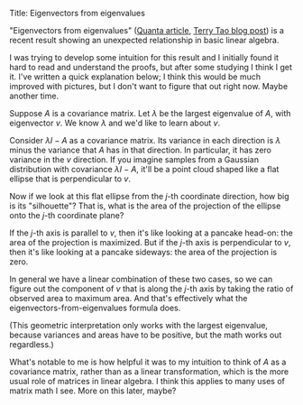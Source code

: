Title: Eigenvectors from eigenvalues

"Eigenvectors from eigenvalues" ([Quanta article][quanta], [Terry Tao blog post][tao]) is a recent result showing an unexpected relationship in basic linear algebra.

[quanta]: https://www.quantamagazine.org/neutrinos-lead-to-unexpected-discovery-in-basic-math-20191113/
[tao]: https://terrytao.wordpress.com/2019/08/13/eigenvectors-from-eigenvalues/

I was trying to develop some intuition for this result and I initially found it hard to read and understand the proofs, but after some studying I think I get it. I've written a quick explanation below; I think this would be much improved with pictures, but I don't want to figure that out right now. Maybe another time.

Suppose $A$ is a covariance matrix. Let $\lambda$ be the largest eigenvalue of $A$, with eigenvector $v$. We know $\lambda$ and we'd like to learn about $v$.

Consider $\lambda I - A$ as a covariance matrix. Its variance in each direction is $\lambda$ minus the variance that $A$ has in that direction. In particular, it has zero variance in the $v$ direction. If you imagine samples from a Gaussian distribution with covariance $\lambda I - A$, it'll be a point cloud shaped like a flat ellipse that is perpendicular to $v$.

Now if we look at this flat ellipse from the $j$-th coordinate direction, how big is its "silhouette"? That is, what is the area of the projection of the ellipse onto the $j$-th coordinate plane?

If the $j$-th axis is parallel to $v$, then it's like looking at a pancake head-on: the area of the projection is maximized. But if the $j$-th axis is perpendicular to $v$, then it's like looking at a pancake sideways: the area of the projection is zero.

In general we have a linear combination of these two cases, so we can figure out the component of $v$ that is along the $j$-th axis by taking the ratio of observed area to maximum area. And that's effectively what the eigenvectors-from-eigenvalues formula does.

(This geometric interpretation only works with the largest eigenvalue, because variances and areas have to be positive, but the math works out regardless.)

What's notable to me is how helpful it was to my intuition to think of $A$ as a covariance matrix, rather than as a linear transformation, which is the more usual role of matrices in linear algebra. I think this applies to many uses of matrix math I see. More on this later, maybe?
